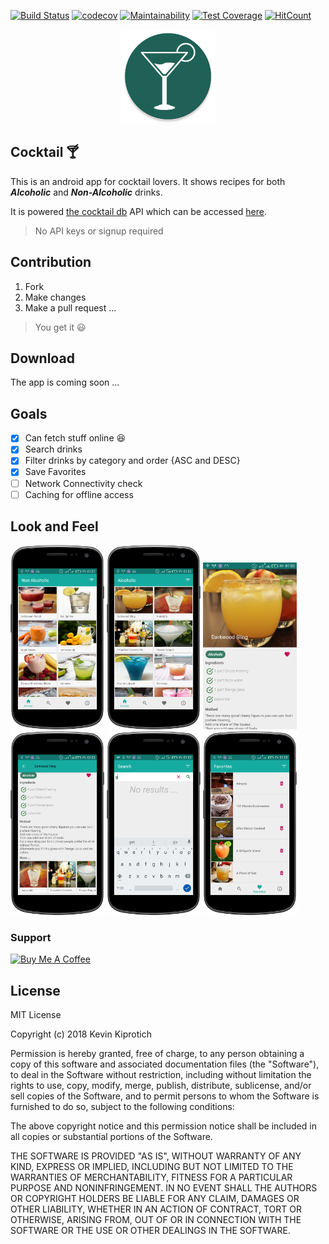 ﻿﻿[![Build Status](https://travis-ci.org/Kevin-Kip/CircleImage.svg?branch=master)](https://travis-ci.org/Kevin-Kip/CircleImage) [![codecov](https://codecov.io/gh/Kevin-Kip/Cocktail/branch/master/graph/badge.svg)](https://codecov.io/gh/Kevin-Kip/Cocktail) [![Maintainability](https://api.codeclimate.com/v1/badges/46c666ccab9397634847/maintainability)](https://codeclimate.com/github/Kevin-Kip/Cocktail) [![Test Coverage](https://api.codeclimate.com/v1/badges/46c666ccab9397634847/test_coverage)](https://codeclimate.com/github/Kevin-Kip/Cocktail/test_coverage)  [![HitCount](http://hits.dwyl.io/Kevin-Kip/Cocktail.svg)](http://hits.dwyl.io/Kevin-Kip/Cocktail) 

<center><img src="art/ic_launcher_web.png" width="150"></center>

## Cocktail  :cocktail: 
This is an android app for cocktail lovers. It shows recipes for both _**Alcoholic**_ and _**Non-Alcoholic**_ drinks.

It is powered [the cocktail db](https://thecocktaildb.com) API which can be accessed [here](https://thecocktaildb.com/api.php). 
>No API keys or signup required

## Contribution
1. Fork
2. Make changes
3. Make a pull request ...
>You get it :smiley: 

## Download
The app is coming soon ...

## Goals
- [x] Can fetch stuff online :laughing:
- [x] Search drinks
- [x] Filter drinks by category and order {ASC and DESC}
- [x] Save Favorites
- [ ] Network Connectivity check
- [ ] Caching for offline access  

## Look and Feel
<img src="art/device1.png" width="150"> <img src="art/device2.png" width="150">
<img src="art/device3.png" width="150"> <img src="art/device4.png" width="150">
<img src="art/device5.png" width="150"> <img src="art/device6.png" width="150">

### Support
<a href="https://www.buymeacoffee.com/CHFudJf9j" target="_blank"><img src="https://www.buymeacoffee.com/assets/img/custom_images/purple_img.png" alt="Buy Me A Coffee" style="height: auto !important;width: auto !important;" ></a>

## License
MIT License

Copyright (c) 2018 Kevin Kiprotich

Permission is hereby granted, free of charge, to any person obtaining a copy
of this software and associated documentation files (the "Software"), to deal
in the Software without restriction, including without limitation the rights
to use, copy, modify, merge, publish, distribute, sublicense, and/or sell
copies of the Software, and to permit persons to whom the Software is
furnished to do so, subject to the following conditions:

The above copyright notice and this permission notice shall be included in all
copies or substantial portions of the Software.

THE SOFTWARE IS PROVIDED "AS IS", WITHOUT WARRANTY OF ANY KIND, EXPRESS OR
IMPLIED, INCLUDING BUT NOT LIMITED TO THE WARRANTIES OF MERCHANTABILITY,
FITNESS FOR A PARTICULAR PURPOSE AND NONINFRINGEMENT. IN NO EVENT SHALL THE
AUTHORS OR COPYRIGHT HOLDERS BE LIABLE FOR ANY CLAIM, DAMAGES OR OTHER
LIABILITY, WHETHER IN AN ACTION OF CONTRACT, TORT OR OTHERWISE, ARISING FROM,
OUT OF OR IN CONNECTION WITH THE SOFTWARE OR THE USE OR OTHER DEALINGS IN THE
SOFTWARE.